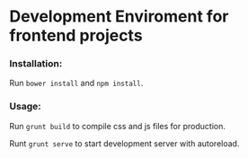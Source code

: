 # Development Enviroment for frontend projects

### Installation:

Run `bower install` and `npm install`.

### Usage:

Run `grunt build` to compile css and js files for production.

Runt `grunt serve` to start development server with autoreload. 


